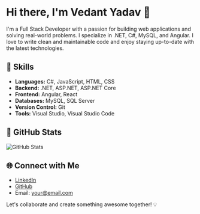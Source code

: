 # Hi there, I'm Vedant Yadav 👋

I'm a Full Stack Developer with a passion for building web applications and solving real-world problems. I specialize in .NET, C#, MySQL, and Angular. I love to write clean and maintainable code and enjoy staying up-to-date with the latest technologies.

## 🔧 Skills

- **Languages:** C#, JavaScript, HTML, CSS
- **Backend:** .NET, ASP.NET, ASP.NET Core
- **Frontend:** Angular, React
- **Databases:** MySQL, SQL Server
- **Version Control:** Git
- **Tools:** Visual Studio, Visual Studio Code

## 🚀 GitHub Stats

![GitHub Stats](https://github-readme-stats.vercel.app/api?username=VedantYadav799&show_icons=true&theme=dark)

## 🌐 Connect with Me

- [LinkedIn](https://www.linkedin.com/in/vedant-yadav)
- [GitHub](https://github.com/YourGitHubUsername)
- Email: your@email.com

Let's collaborate and create something awesome together! 💡
